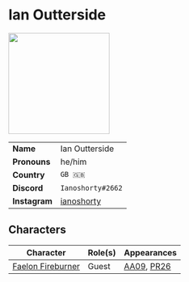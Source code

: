 # Ian Outterside

<img src="https://cdn.discordapp.com/avatars/userid/imageid.png?size=256" height="200" />

|||
| --- | --- |
| **Name** | Ian Outterside | player.3
| **Pronouns** | he/him |
| **Country** | `GB 🇬🇧` |
| **Discord** | `Ianoshorty#2662` |
| **Instagram** | [ianoshorty](https://www.instagram.com/ianoshorty/) |

## Characters

| Character | Role(s) | Appearances |
| --- | --- | --- |
| [Faelon Fireburner](../characters/faelon-fireburner.md) | Guest | [AA09](../sessions/AA09.md), [PR26](../sessions/PR26.md) |
